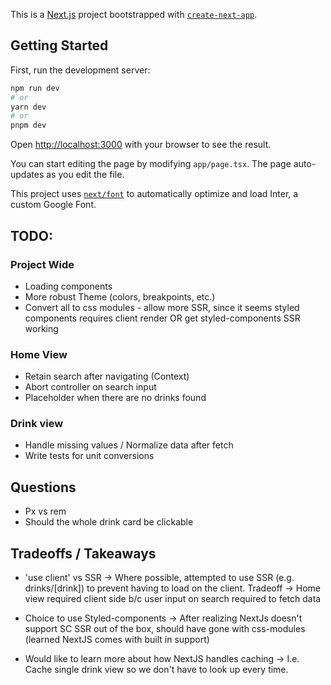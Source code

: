 This is a [Next.js](https://nextjs.org/) project bootstrapped with [`create-next-app`](https://github.com/vercel/next.js/tree/canary/packages/create-next-app).

## Getting Started

First, run the development server:

```bash
npm run dev
# or
yarn dev
# or
pnpm dev
```

Open [http://localhost:3000](http://localhost:3000) with your browser to see the result.

You can start editing the page by modifying `app/page.tsx`. The page auto-updates as you edit the file.

This project uses [`next/font`](https://nextjs.org/docs/basic-features/font-optimization) to automatically optimize and load Inter, a custom Google Font.


## TODO:

### Project Wide
- Loading components
- More robust Theme (colors, breakpoints, etc.)
- Convert all to css modules - allow more SSR, since it seems styled components requires client render OR get styled-components SSR working

### Home View
- Retain search after navigating (Context)
- Abort controller on search input
- Placeholder when there are no drinks found

### Drink view
- Handle missing values / Normalize data after fetch
- Write tests for unit conversions


## Questions
- Px vs rem
- Should the whole drink card be clickable

## Tradeoffs / Takeaways
- 'use client' vs SSR -> Where possible, attempted to use SSR (e.g. drinks/[drink]) to prevent having to load on the client. Tradeoff -> Home view required client side b/c user input on search required to fetch data

- Choice to use Styled-components -> After realizing NextJs doesn't support SC SSR out of the box, should have gone with css-modules (learned NextJS comes with built in support)

- Would like to learn more about how NextJS handles caching -> I.e. Cache single drink view so we don't have to look up every time.

